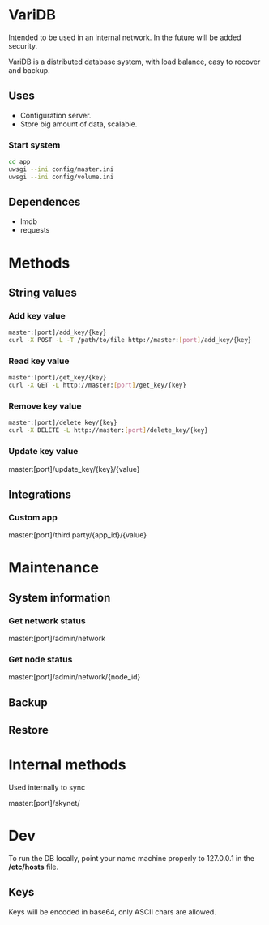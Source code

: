 # VariDB

Intended to be used in an internal network. In the future will be added security.

VariDB is a distributed database system, with load balance, easy to recover and backup.

## Uses

* Configuration server.
* Store big amount of data, scalable.

### Start system

```sh
cd app
uwsgi --ini config/master.ini
uwsgi --ini config/volume.ini
```

## Dependences

* lmdb
* requests

# Methods

## String values

### Add key value

```sh
master:[port]/add_key/{key}
curl -X POST -L -T /path/to/file http://master:[port]/add_key/{key}
```

### Read key value
```sh
master:[port]/get_key/{key}
curl -X GET -L http://master:[port]/get_key/{key}
```

### Remove key value
```sh
master:[port]/delete_key/{key}
curl -X DELETE -L http://master:[port]/delete_key/{key}
```

### Update key value
master:[port]/update_key/{key}/{value}

## Integrations

### Custom app
master:[port]/third party/{app_id}/{value}

# Maintenance

## System information

### Get network status
master:[port]/admin/network

### Get node status
master:[port]/admin/network/{node_id}

## Backup

## Restore

# Internal methods

Used internally to sync

master:[port]/skynet/

# Dev

To run the DB locally, point your name machine properly to 127.0.0.1 in the 
**/etc/hosts** file.

## Keys

Keys will be encoded in base64, only ASCII chars are allowed.